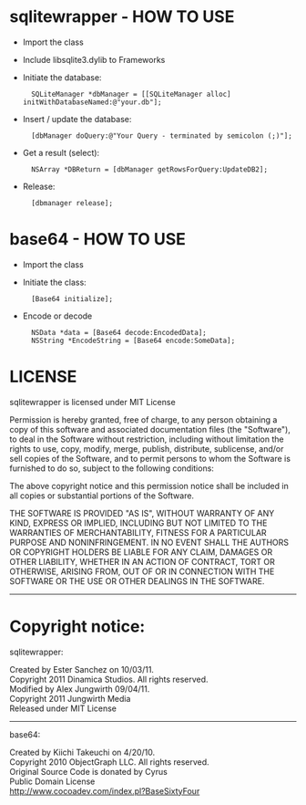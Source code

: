 sqlitewrapper - HOW TO USE
==========================
* Import the class
* Include libsqlite3.dylib to Frameworks
* Initiate the database: 

    	SQLiteManager *dbManager = [[SQLiteManager alloc] initWithDatabaseNamed:@"your.db"]; 

* Insert / update the database: 

    	[dbManager doQuery:@"Your Query - terminated by semicolon (;)"]; 

* Get a result (select): 

    	NSArray *DBReturn = [dbManager getRowsForQuery:UpdateDB2];

* Release: 

    	[dbmanager release];

base64 - HOW TO USE
===================
* Import the class
* Initiate the class:

    	[Base64 initialize];

* Encode or decode

    	NSData *data = [Base64 decode:EncodedData];
    	NSString *EncodeString = [Base64 encode:SomeData];

LICENSE
=======

sqlitewrapper is licensed under MIT License

Permission is hereby granted, free of charge, to any person obtaining a copy of this software and associated documentation files (the "Software"), to deal in the Software without restriction, including without limitation the rights to use, copy, modify, merge, publish, distribute, sublicense, and/or sell copies of the Software, and to permit persons to whom the Software is furnished to do so, subject to the following conditions:

The above copyright notice and this permission notice shall be included in all copies or substantial portions of the Software.

THE SOFTWARE IS PROVIDED "AS IS", WITHOUT WARRANTY OF ANY KIND, EXPRESS OR IMPLIED, INCLUDING BUT NOT LIMITED TO THE WARRANTIES OF MERCHANTABILITY, FITNESS FOR A PARTICULAR PURPOSE AND NONINFRINGEMENT. IN NO EVENT SHALL THE AUTHORS OR COPYRIGHT HOLDERS BE LIABLE FOR ANY CLAIM, DAMAGES OR OTHER LIABILITY, WHETHER IN AN ACTION OF CONTRACT, TORT OR OTHERWISE, ARISING FROM, OUT OF OR IN CONNECTION WITH THE SOFTWARE OR THE USE OR OTHER DEALINGS IN THE SOFTWARE.

- - -

Copyright notice:
================
sqlitewrapper:

  Created by Ester Sanchez on 10/03/11.<br />
  Copyright 2011 Dinamica Studios. All rights reserved. <br />
  Modified by Alex Jungwirth 09/04/11.<br /> 
  Copyright 2011 Jungwirth Media<br />
  Released under MIT License <br />
- - -
base64:

 Created by Kiichi Takeuchi on 4/20/10.<br />
 Copyright 2010 ObjectGraph LLC. All rights reserved. <br />
 Original Source Code is donated by Cyrus <br />
 Public Domain License <br />
 http://www.cocoadev.com/index.pl?BaseSixtyFour <br />

